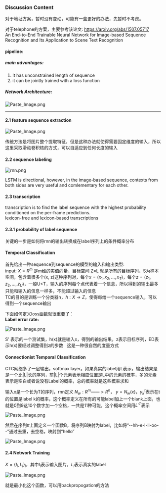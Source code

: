 ### Discussion Content

对于地址方案，暂时没有变动，可能有一些更好的办法，先暂时不考虑。  

对于telephone的方案，主要参考该论文:  https://arxiv.org/abs/1507.05717  
An End-to-End Trainable Neural Network for Image-based Sequence Recognition and Its Application to Scene Text Recognition

#### pipeline:  
##### main advantages:  
1. It has unconstrained length of sequence  
2. it can be jointly trained with a loss function  

##### Network Architecture:  
![Paste_Image.png](http://upload-images.jianshu.io/upload_images/3623720-879d229c8f8b92df.png?imageMogr2/auto-orient/strip%7CimageView2/2/w/1240)

- - -
#### 2.1 feature sequence extraction

![Paste_Image.png](http://upload-images.jianshu.io/upload_images/3623720-0abbf42c01a71bdb.png?imageMogr2/auto-orient/strip%7CimageView2/2/w/1240)

传统方法是将图片整个提取特征，但是这种办法就使得需要固定维度的输入，所以这里采取滑动卷积核的方式，可以自适应到任何长度的输入

#### 2.2 sequence labeling

![rnn.png](http://upload-images.jianshu.io/upload_images/3623720-46482708700bbf76.png?imageMogr2/auto-orient/strip%7CimageView2/2/w/1240)

LSTM is directional, however, in the image-based sequence, contexts from both sides are very useful and comlementary for each other.

#### 2.3 transcription  

transcription is to find the label sequence with the highest probability conditioned on the per-frame predictions.  
lexicon-free and lexicon-based transcriptions

#### 2.3.1 probability of label sequence  
关键的一步是如何将rnn的输出转换成在label序列上的条件概率分布  

#### Temporal Classification
首先给出一种sequence到sequence的模型的输入和输出类型:  
input: $X=R^m$ 是m维的实值向量，目标空间 Z=L 就是所有的目标序列，S为样本空间，包含着很多个(x, z)这种序列对，每个$x = (x_1, x_2, \dots, x_T)$，每个$z = (z_1, z_2, \dots, z_U)$，一般U<T，输入的序列每个点代表着一个信息，所以得到的输出最多只能和输入的信息一样多，不能超过输入的信息  
TC的目的是训练一个分类器h，$h: X \rightarrow Z$，使得每给一个sequence输入，可以得到一个sequence输出  

下面如何定义loss函数就很重要了：  
**Label error rate:**

![Paste_Image.png](http://upload-images.jianshu.io/upload_images/3623720-769ba6330f23fc4b.png?imageMogr2/auto-orient/strip%7CimageView2/2/w/1240)


S' 表示的一个测试集，h(x)就是输入x，得到的输出结果，z表示目标序列，ED表示h(x)要经过调整得到z的步数  
这是一种很自然的度量方式  
#### Connectionist Temporal Classification  
CTC网络多了一层输出，softmax layer。如果真实的label用L表示，输出结果是是一个比|L|长的序列，前|L|个元素表示相应位置是L中的元素的概率，多的元素表示是空白或者说没有Label的概率，总的概率就是这些概率求和  

输入x是一个长为T的序列，rnn定义 $N_w: R^m ——> R^n$，
$y = N_w(x)$，$y_k^t$表示在t的位置是label k的概率，这个概率定义在所有的可能label加上一个blank上面，也就是0到9这10个数字加一个空格，一共是11种可能，这个概率空间用$L'^T$表示

 ![Paste_Image.png](http://upload-images.jianshu.io/upload_images/3623720-d6e5296245bd84c4.png?imageMogr2/auto-orient/strip%7CimageView2/2/w/1240)

然后在序列$\pi$上面定义一个函数B，将序列B映射为label，比如将“--hh-e-l-ll-oo--”通过去重，去空格，映射到“hello”

![Paste_Image.png](http://upload-images.jianshu.io/upload_images/3623720-832945e5b7d6836e.png?imageMogr2/auto-orient/strip%7CimageView2/2/w/1240)

#### 2.4 Network Training
$X = \{ I_i, L_i\}_i$，其中$I_i$表示输入图片，$L_i$表示真实的label

![Paste_Image.png](http://upload-images.jianshu.io/upload_images/3623720-1b74bbf2169b6a51.png?imageMogr2/auto-orient/strip%7CimageView2/2/w/1240)

就是最小化这个函数，可以用backpropogation的方法
